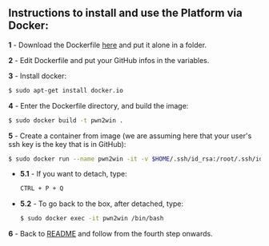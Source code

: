 ## Instructions to install and use the Platform via Docker:

**1** - Download the Dockerfile [here](https://static.pwn2win.party/Dockerfile) and put it alone in a folder.

**2** - Edit Dockerfile and put your GitHub infos in the variables.

**3** - Install docker:
```bash
$ sudo apt-get install docker.io
```

**4** - Enter the Dockerfile directory, and build the image:
```bash
$ sudo docker build -t pwn2win .
```

**5** - Create a container from image (we are assuming here that your user's ssh key is the key that is in GitHub):
```bash
$ sudo docker run --name pwn2win -it -v $HOME/.ssh/id_rsa:/root/.ssh/id_rsa pwn2win
```

 - **5.1** - If you want to detach, type:

	```bash
	CTRL + P + Q
	```

 - **5.2** - To go back to the box, after detached, type:

	```bash
	$ sudo docker exec -it pwn2win /bin/bash
	```

**6** - Back to [README](README.en.md) and follow from the fourth step onwards.
 
 
